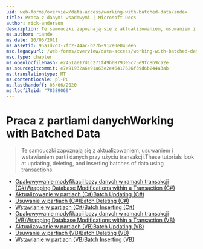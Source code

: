 ```yaml
---
uid: web-forms/overview/data-access/working-with-batched-data/index
title: Praca z danymi wsadowymi | Microsoft Docs
author: rick-anderson
description: Te samouczki zapoznają się z aktualizowaniem, usuwaniem i wstawianiem partii danych przy użyciu transakcji.
ms.author: riande
ms.date: 10/05/2011
ms.assetid: 95a1d7d3-7fc2-44ac-b27b-912e0e045ee5
msc.legacyurl: /web-forms/overview/data-access/working-with-batched-data
msc.type: chapter
ms.openlocfilehash: e2451ae17d1c271f49b08793e5c75e9fc8b9ca2e
ms.sourcegitcommit: e7e91932a6e91a63e2e46417626f39d6b244a3ab
ms.translationtype: MT
ms.contentlocale: pl-PL
ms.lasthandoff: 03/06/2020
ms.locfileid: "78589069"
---
```

# <a name="working-with-batched-data"></a><span data-ttu-id="5c564-103">Praca z partiami danych</span><span class="sxs-lookup"><span data-stu-id="5c564-103">Working with Batched Data</span></span>

> <span data-ttu-id="5c564-104">Te samouczki zapoznają się z aktualizowaniem, usuwaniem i wstawianiem partii danych przy użyciu transakcji.</span><span class="sxs-lookup"><span data-stu-id="5c564-104">These tutorials look at updating, deleting, and inserting batches of data using transactions.</span></span>

- [<span data-ttu-id="5c564-105">Opakowywanie modyfikacji bazy danych w ramach transakcji (C#)</span><span class="sxs-lookup"><span data-stu-id="5c564-105">Wrapping Database Modifications within a Transaction (C#)</span></span>](wrapping-database-modifications-within-a-transaction-cs.md)
- [<span data-ttu-id="5c564-106">Aktualizowanie w partiach (C#)</span><span class="sxs-lookup"><span data-stu-id="5c564-106">Batch Updating (C#)</span></span>](batch-updating-cs.md)
- [<span data-ttu-id="5c564-107">Usuwanie w partiach (C#)</span><span class="sxs-lookup"><span data-stu-id="5c564-107">Batch Deleting (C#)</span></span>](batch-deleting-cs.md)
- [<span data-ttu-id="5c564-108">Wstawianie w partiach (C#)</span><span class="sxs-lookup"><span data-stu-id="5c564-108">Batch Inserting (C#)</span></span>](batch-inserting-cs.md)
- [<span data-ttu-id="5c564-109">Opakowywanie modyfikacji bazy danych w ramach transakcji (VB)</span><span class="sxs-lookup"><span data-stu-id="5c564-109">Wrapping Database Modifications within a Transaction (VB)</span></span>](wrapping-database-modifications-within-a-transaction-vb.md)
- [<span data-ttu-id="5c564-110">Aktualizowanie w partiach (VB)</span><span class="sxs-lookup"><span data-stu-id="5c564-110">Batch Updating (VB)</span></span>](batch-updating-vb.md)
- [<span data-ttu-id="5c564-111">Usuwanie w partiach (VB)</span><span class="sxs-lookup"><span data-stu-id="5c564-111">Batch Deleting (VB)</span></span>](batch-deleting-vb.md)
- [<span data-ttu-id="5c564-112">Wstawianie w partiach (VB)</span><span class="sxs-lookup"><span data-stu-id="5c564-112">Batch Inserting (VB)</span></span>](batch-inserting-vb.md)
